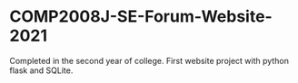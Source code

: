 # COMP2008J-SE-Forum-Website-2021
Completed in the second year of college. First website project with python flask and SQLite.
